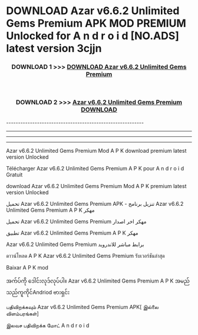 # DOWNLOAD Azar v6.6.2 Unlimited Gems Premium  APK MOD PREMIUM Unlocked for A n d r o i d [NO.ADS] latest version 3cjjn 



<div align="center">

<h3>DOWNLOAD 1 >>> <a href="https://getmod2.web.app/?judul=Azar v6.6.2 Unlimited Gems Premium ">DOWNLOAD Azar v6.6.2 Unlimited Gems Premium </a></h3><br>

<h3>DOWNLOAD 2 >>> <a href="https://getmod2.web.app/?judul=Azar v6.6.2 Unlimited Gems Premium ">Azar v6.6.2 Unlimited Gems Premium  DOWNLOAD </a></h3>

</div>
----------------------------------------------------------

----------------------------------------------------------

----------------------------------------------------------

----------------------------------------------------------

Azar v6.6.2 Unlimited Gems Premium  Mod A P K download premium latest version Unlocked

Télécharger Azar v6.6.2 Unlimited Gems Premium  A P K pour A n d r o i d Gratuit

download Azar v6.6.2 Unlimited Gems Premium  Mod A P K premium latest version Unlocked

تحميل Azar v6.6.2 Unlimited Gems Premium  APK - تنزيل برنامج Azar v6.6.2 Unlimited Gems Premium  A P K مهكر

تحميل Azar v6.6.2 Unlimited Gems Premium  مهكر اخر اصدار

تطبيق Azar v6.6.2 Unlimited Gems Premium  A P K مهكر

Azar v6.6.2 Unlimited Gems Premium  برابط مباشر للاندرويد

ดาวน์โหลด A P K Azar v6.6.2 Unlimited Gems Premium  รับเวอร์ชันล่าสุด

Baixar A P K mod

အက်ပ်ကို ဒေါင်းလုဒ်လုပ်ပါ။ Azar v6.6.2 Unlimited Gems Premium  A P K အမည်သည်ကူကိုင်Andriod ဗားရှင်း

பதிவிறக்கவும் Azar v6.6.2 Unlimited Gems Premium  APK[ இல்லை விளம்பரங்கள்] 
 
இலவச பதிவிறக்க மோட் A n d r o i d



